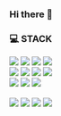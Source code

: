 ### Hi there 👋

### 💻 STACK 

![](https://img.shields.io/badge/Java-007396?style=flat-square&logo=Java&logoColor=white)
![](https://img.shields.io/badge/Spring-6DB33F?style=flat-square&logo=Spring&logoColor=white)
![](https://img.shields.io/badge/Oracle-F80000?style=flat-square&logo=Oracle&logoColor=white)
![](https://img.shields.io/badge/Bootstrap-7952B3?style=flat-square&logo=Bootstrap&logoColor=white)
<br>
![](https://img.shields.io/badge/HTML5-E34F26?style=flat-square&logo=HTML5&logoColor=white)
![](https://img.shields.io/badge/CSS3-1572B6?style=flat-square&logo=CSS3&logoColor=white)
![](https://img.shields.io/badge/JavaScript-F7DF1E?style=flat-squarelogo=JavaScript&logoColor=black)
![](https://img.shields.io/badge/jQuery-0769AD?style=flat-square&logo=jQuery&logoColor=white)
<br>
![](https://img.shields.io/badge/Python-3776AB?style=flat-square&logo=Python&logoColor=black)
![](https://img.shields.io/badge/React-61DAFB?style=flat-square&logo=react&logoColor=black)
![](https://img.shields.io/badge/Node.js-339933?style=flat-square&logo=Node.js&logoColor=white)
<br>
<br>
![](https://img.shields.io/badge/Eclipse-2C2255?style=flat-square&logo=Eclipse&logoColor=white)
![](https://img.shields.io/badge/VSCode-007ACC?style=flat-square&logo=VisualStudioCode&logoColor=white)
![](https://img.shields.io/badge/GoogleColab-F9AB00?style=flat-square&logo=GoogleColab&logoColor=black)
![](https://img.shields.io/badge/Netlify-00C7B7?style=flat-square&logo=Netlify&logoColor=black)


<!--

- 🔭 I’m currently working on ...
- 🌱 I’m currently learning ...
- 👯 I’m looking to collaborate on ...
- 🤔 I’m looking for help with ...
- 💬 Ask me about ...
- 📫 How to reach me: ...
- 😄 Pronouns: ...
- ⚡ Fun fact: ...
-->
